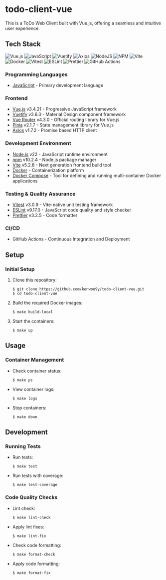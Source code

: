 # todo-client-vue

This is a ToDo Web Client built with Vue.js, offering a seamless and intuitive user experience.

## Tech Stack
![Vue.js](https://img.shields.io/badge/vuejs-%2335495e.svg?style=for-the-badge&logo=vuedotjs&logoColor=%234FC08D)
![JavaScript](https://img.shields.io/badge/javascript-%23323330.svg?style=for-the-badge&logo=javascript&logoColor=%23F7DF1E)
![Vuetify](https://img.shields.io/badge/Vuetify-1867C0?style=for-the-badge&logo=vuetify&logoColor=AEDDFF)
![Axios](https://img.shields.io/badge/Axios-5A29E4.svg?style=for-the-badge&logo=Axios&logoColor=white)
![NodeJS](https://img.shields.io/badge/node.js-6DA55F?style=for-the-badge&logo=node.js&logoColor=white)
![NPM](https://img.shields.io/badge/NPM-%23CB3837.svg?style=for-the-badge&logo=npm&logoColor=white)
![Vite](https://img.shields.io/badge/vite-%23646CFF.svg?style=for-the-badge&logo=vite&logoColor=white)
![Docker](https://img.shields.io/badge/docker-%230db7ed.svg?style=for-the-badge&logo=docker&logoColor=white)
![Vitest](https://img.shields.io/badge/-Vitest-252529?style=for-the-badge&logo=vitest&logoColor=FCC72B)
![ESLint](https://img.shields.io/badge/ESLint-4B3263?style=for-the-badge&logo=eslint&logoColor=white)
![Prettier](https://img.shields.io/badge/prettier-%23F7B93E.svg?style=for-the-badge&logo=prettier&logoColor=black)
![GitHub Actions](https://img.shields.io/badge/github%20actions-%232671E5.svg?style=for-the-badge&logo=githubactions&logoColor=white)

### Programming Languages
- [JavaScript](https://developer.mozilla.org/en/docs/Web/JavaScript) - Primary development language

### Frontend
- [Vue.js](https://vuejs.org/) v3.4.21 - Progressive JavaScript framework
- [Vuetify](https://vuetifyjs.com/) v3.6.3 - Material Design component framework
- [Vue Router](https://router.vuejs.org/) v4.3.0 - Official routing library for Vue.js
- [Pinia](https://pinia.vuejs.org/) v2.1.7 - State management library for Vue.js
- [Axios](https://axios-http.com/) v1.7.2 - Promise based HTTP client

### Development Environment
- [Node.js](https://nodejs.org/) v22 - JavaScript runtime environment
- [npm](https://www.npmjs.com/) v10.2.4 - Node.js package manager
- [Vite](https://vitejs.dev/) v5.2.8 - Next generation frontend build tool
- [Docker](https://www.docker.com/) - Containerization platform
- [Docker Compose](https://docs.docker.com/compose/) - Tool for defining and running multi-container Docker applications

### Testing & Quality Assurance
- [Vitest](https://vitest.dev/) v3.0.9 - Vite-native unit testing framework
- [ESLint](https://eslint.org/) v9.17.0 - JavaScript code quality and style checker
- [Prettier](https://prettier.io/) v3.2.5 - Code formatter

### CI/CD
- GitHub Actions - Continuous Integration and Deployment

## Setup
### Initial Setup
1. Clone this repository:
    ```
    $ git clone https://github.com/kenwoo9y/todo-client-vue.git
    $ cd todo-client-vue
    ```

2. Build the required Docker images:
    ```
    $ make build-local
    ```

3. Start the containers:
    ```
    $ make up
    ```

## Usage
### Container Management
- Check container status:
    ```
    $ make ps
    ```
- View container logs:
    ```
    $ make logs
    ```
- Stop containers:
    ```
    $ make down
    ```

## Development
### Running Tests
- Run tests:
    ```
    $ make test
    ```
- Run tests with coverage:
    ```
    $ make test-coverage
    ```

### Code Quality Checks
- Lint check:
    ```
    $ make lint-check
    ```
- Apply lint fixes:
    ```
    $ make lint-fix
    ```
- Check code formatting:
    ```
    $ make format-check
    ```
- Apply code formatting:
    ```
    $ make format-fix
    ```